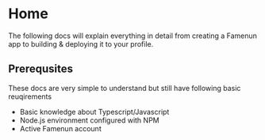 # Home

The following docs will explain everything in detail from creating a Famenun app to building & deploying it to your profile.

## Prerequsites

These docs are very simple to understand but still have following basic reuqirements

- Basic knowledge about Typescript/Javascript
- Node.js environment configured with NPM
- Active Famenun account